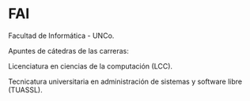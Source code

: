 # FAI
Facultad de Informática - UNCo.

Apuntes de cátedras de las carreras:

Licenciatura en ciencias de la computación (LCC).

Tecnicatura universitaria en administración de sistemas y software libre (TUASSL).

